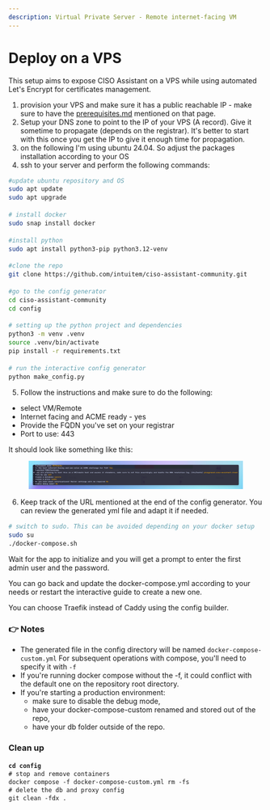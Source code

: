 ```yaml
---
description: Virtual Private Server - Remote internet-facing VM
---
```


# Deploy on a VPS

This setup aims to expose CISO Assistant on a VPS while using automated Let's Encrypt for certificates management.



1. provision your VPS and make sure it has a public reachable IP - make sure to have the [prerequisites.md](prerequisites.md "mention") mentioned on that page.
2. Setup your DNS zone to point to the IP of your VPS (A record). Give it sometime to propagate (depends on the registrar). It's better to start with this once you get the IP to give it enough time for propagation.
3. on the following I'm using ubuntu 24.04. So adjust the packages installation according to your OS
4. ssh to your server and perform the following commands:

```sh
#update ubuntu repository and OS
sudo apt update
sudo apt upgrade 

# install docker
sudo snap install docker

#install python
sudo apt install python3-pip python3.12-venv

#clone the repo
git clone https://github.com/intuitem/ciso-assistant-community.git

#go to the config generator
cd ciso-assistant-community
cd config

# setting up the python project and dependencies 
python3 -m venv .venv
source .venv/bin/activate
pip install -r requirements.txt

# run the interactive config generator
python make_config.py
```

5. Follow the instructions and make sure to do the following:

* select VM/Remote
* Internet facing and ACME ready - yes
* Provide the FQDN you've set on your registrar
* Port to use: 443

It should look like something like this:

<figure><img src="../.gitbook/assets/image (34).png" alt=""><figcaption></figcaption></figure>

6. Keep track of the URL mentioned at the end of the config generator. You can review the generated yml file and adapt it if needed.

```sh
# switch to sudo. This can be avoided depending on your docker setup
sudo su 
./docker-compose.sh
```

Wait for the app to initialize and you will get a prompt to enter the first admin user and the password.



You can go back and update the docker-compose.yml according to your needs or restart the interactive guide to create a new one.



You can choose Traefik instead of Caddy using the config builder.



### 👉 Notes

* The generated file in the config directory will be named `docker-compose-custom.yml` For subsequent operations with compose, you'll need to specify it with `-f`
* If you're running docker compose without the -f, it could conflict with the default one on the repository root directory.
* If you're starting a production environment:
  * make sure to disable the debug mode,
  * have your docker-compose-custom renamed and stored out of the repo,
  * have your db folder outside of the repo.

### Clean up

<pre class="language-sh"><code class="lang-sh"><strong>cd config
</strong># stop and remove containers
docker compose -f docker-compose-custom.yml rm -fs
# delete the db and proxy config
git clean -fdx .
</code></pre>
